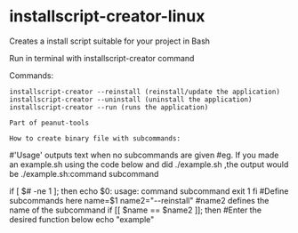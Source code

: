 # installscript-creator-linux
Creates a install script suitable for your project in Bash

Run in terminal with installscript-creator command

Commands:

```
installscript-creator --reinstall (reinstall/update the application)
installscript-creator --uninstall (uninstall the application)
installscript-creator --run (runs the application)

Part of peanut-tools

How to create binary file with subcommands:
```
#'Usage' outputs text when no subcommands are given
#eg. If you made an example.sh using the code below and did ./example.sh ,the output would be ./example.sh:command subcommand

if [ $# -ne 1 ]; then
    echo $0: usage: command subcommand
    exit 1
fi
#Define subcommands here
name=$1
name2="--reinstall"
#name2 defines the name of the subcommand
if [[ $name == $name2 ]]; then
 #Enter the desired function below
 echo "example"
```
